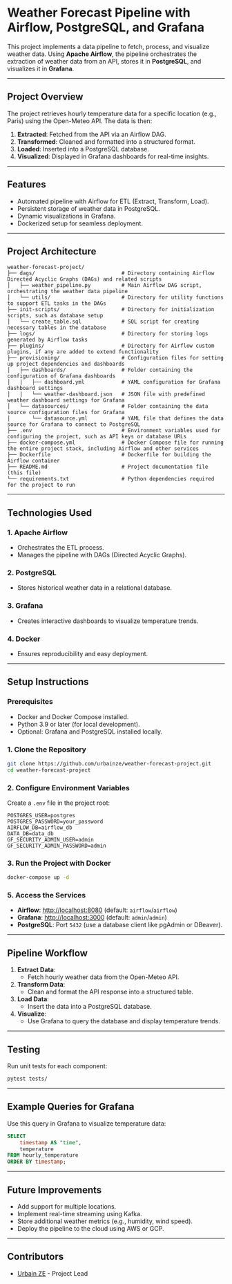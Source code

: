 # **Weather Forecast Pipeline with Airflow, PostgreSQL, and Grafana**

This project implements a data pipeline to fetch, process, and visualize weather data. Using **Apache Airflow**, the pipeline orchestrates the extraction of weather data from an API, stores it in **PostgreSQL**, and visualizes it in **Grafana**.

---

## **Project Overview**

The project retrieves hourly temperature data for a specific location (e.g., Paris) using the Open-Meteo API. The data is then:
1. **Extracted**: Fetched from the API via an Airflow DAG.
2. **Transformed**: Cleaned and formatted into a structured format.
3. **Loaded**: Inserted into a PostgreSQL database.
4. **Visualized**: Displayed in Grafana dashboards for real-time insights.

---

## **Features**

- Automated pipeline with Airflow for ETL (Extract, Transform, Load).
- Persistent storage of weather data in PostgreSQL.
- Dynamic visualizations in Grafana.
- Dockerized setup for seamless deployment.

---

## **Project Architecture**

```plaintext
weather-forecast-project/
├── dags/                            # Directory containing Airflow Directed Acyclic Graphs (DAGs) and related scripts
│   ├── weather_pipeline.py          # Main Airflow DAG script, orchestrating the weather data pipeline
│   └── utils/                       # Directory for utility functions to support ETL tasks in the DAGs
├── init-scripts/                    # Directory for initialization scripts, such as database setup
│   └── create_table.sql             # SQL script for creating necessary tables in the database
├── logs/                            # Directory for storing logs generated by Airflow tasks
├── plugins/                         # Directory for Airflow custom plugins, if any are added to extend functionality
├── provisioning/                    # Configuration files for setting up project dependencies and dashboards
│   ├── dashboards/                  # Folder containing the configuration of Grafana dashboards
│   |   ├── dashboard.yml            # YAML configuration for Grafana dashboard settings
│   |   └── weather-dashboard.json   # JSON file with predefined weather dashboard settings for Grafana
│   └── datasources/                 # Folder containing the data source configuration files for Grafana
│       └── datasource.yml           # YAML file that defines the data source for Grafana to connect to PostgreSQL
├── .env                             # Environment variables used for configuring the project, such as API keys or database URLs
├── docker-compose.yml               # Docker Compose file for running the entire project stack, including Airflow and other services
├── Dockerfile                       # Dockerfile for building the Airflow container
├── README.md                        # Project documentation file (this file)
└── requirements.txt                 # Python dependencies required for the project to run                      
```

---

## **Technologies Used**

### **1. Apache Airflow**
- Orchestrates the ETL process.
- Manages the pipeline with DAGs (Directed Acyclic Graphs).

### **2. PostgreSQL**
- Stores historical weather data in a relational database.

### **3. Grafana**
- Creates interactive dashboards to visualize temperature trends.

### **4. Docker**
- Ensures reproducibility and easy deployment.

---

## **Setup Instructions**

### **Prerequisites**
- Docker and Docker Compose installed.
- Python 3.9 or later (for local development).
- Optional: Grafana and PostgreSQL installed locally.

### **1. Clone the Repository**
```bash
git clone https://github.com/urbainze/weather-forecast-project.git
cd weather-forecast-project
```

### **2. Configure Environment Variables**
Create a `.env` file in the project root:
```plaintext
POSTGRES_USER=postgres
POSTGRES_PASSWORD=your_password
AIRFLOW_DB=airflow_db
DATA_DB=data_db
GF_SECURITY_ADMIN_USER=admin
GF_SECURITY_ADMIN_PASSWORD=admin
```

### **3. Run the Project with Docker**
```bash
docker-compose up -d
```

### **5. Access the Services**
- **Airflow**: [http://localhost:8080](http://localhost:8080) (default: `airflow`/`airflow`)
- **Grafana**: [http://localhost:3000](http://localhost:3000) (default: `admin`/`admin`)
- **PostgreSQL**: Port `5432` (use a database client like pgAdmin or DBeaver).

---

## **Pipeline Workflow**

1. **Extract Data**:
   - Fetch hourly weather data from the Open-Meteo API.
2. **Transform Data**:
   - Clean and format the API response into a structured table.
3. **Load Data**:
   - Insert the data into a PostgreSQL database.
4. **Visualize**:
   - Use Grafana to query the database and display temperature trends.

---

## **Testing**

Run unit tests for each component:
```bash
pytest tests/
```

---

## **Example Queries for Grafana**

Use this query in Grafana to visualize temperature data:
```sql
SELECT 
    timestamp AS "time", 
    temperature 
FROM hourly_temperature
ORDER BY timestamp;
```

---

## **Future Improvements**

- Add support for multiple locations.
- Implement real-time streaming using Kafka.
- Store additional weather metrics (e.g., humidity, wind speed).
- Deploy the pipeline to the cloud using AWS or GCP.

---

## **Contributors**

- [Urbain ZE](https://github.com/your_username) - Project Lead



